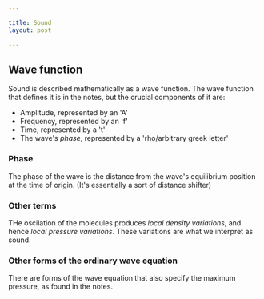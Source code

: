 ```yaml
---

title: Sound
layout: post

---
```


## Wave function
Sound is described mathematically as a wave function. 
The wave function that defines it is in the notes, but the crucial components of it are:

- Amplitude, represented by an 'A'
- Frequency, represented by an 'f'
- Time, represented by a       't'
- The wave's *phase*, represented by a 'rho/arbitrary greek letter'


### Phase
The phase of the wave is the distance from the wave's equilibrium position at the time of origin. 
(It's essentially a sort of distance shifter)


### Other terms
THe oscilation of the molecules produces *local density variations*, and hence *local pressure variations*. These variations are what we interpret as sound.


### Other forms of the ordinary wave equation
There are forms of the wave equation that also specify the maximum pressure, as found in the notes. 
